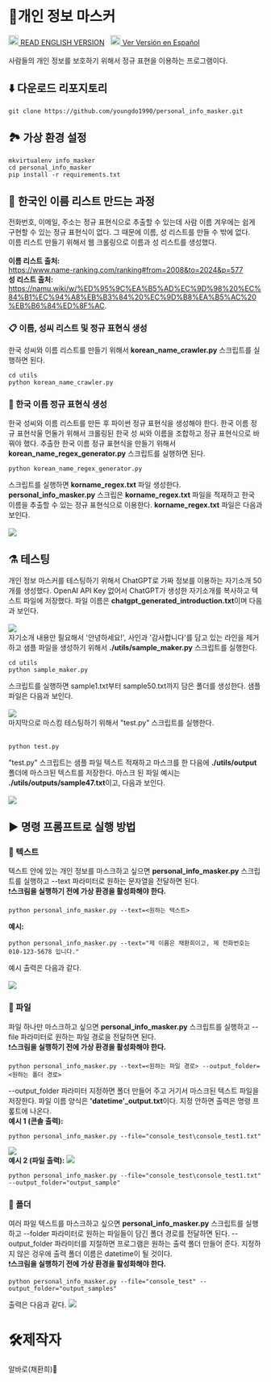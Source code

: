 # 🪪개인 정보 마스커
<a href="./README_eng.md"><img src="./img/flags/us.png" height="20px"></img> READ ENGLISH VERSION</a>
&nbsp;
<a href="./README_es.md"><img src="./img/flags/es.png" height="20px"></img> Ver Versión en Español</a><br /><br />
사람들의 개인 정보를 보호하기 위해서 정규 표현을 이용하는 프로그램이다.
## ⬇️ 다운로드 리포지토리
```
git clone https://github.com/youngdo1990/personal_info_masker.git
```
## 🏞️ 가상 환경 설정
```
mkvirtualenv info_masker
cd personal_info_masker
pip install -r requirements.txt
```
## 📄 한국인 이름 리스트 만드는 과정
전화번호, 이메일, 주소는 정규 표현식으로 추출할 수 있는데 사람 이름 겨우에는 쉽게 구현할 수 있는 정규 표현식이 없다. 그 때문에 이름, 성 리스트를 만들 수 밖에 없다.<br />
이름 리스트 만들기 위해서 웹 크롤링으로 이름과 성 리스트를 생성했다.<br /><br />
<b>이름 리스트 출처:</b> <br />
<a href="https://www.name-ranking.com/ranking#from=2008&to=2024&p=577">https://www.name-ranking.com/ranking#from=2008&to=2024&p=577</a></br>
<b>성 리스트 출처:</b> <br />
<a href="https://namu.wiki/w/%ED%95%9C%EA%B5%AD%EC%9D%98%20%EC%84%B1%EC%94%A8%EB%B3%84%20%EC%9D%B8%EA%B5%AC%20%EB%B6%84%ED%8F%AC">https://namu.wiki/w/%ED%95%9C%EA%B5%AD%EC%9D%98%20%EC%84%B1%EC%94%A8%EB%B3%84%20%EC%9D%B8%EA%B5%AC%20%EB%B6%84%ED%8F%AC</a>.
### 📋 이름, 성씨 리스트 및 정규 표현식 생성
한국 성씨와 이름 리스트를 만들기 위해서 <b>korean_name_crawler.py</b> 스크립트를 실행하면 된다.
```
cd utils
python korean_name_crawler.py
```
### 🔣 한국 이름 정규 표현식 생성
한국 성씨와 이름 리스트를 만든 후 파이썬 정규 표현식을 생성해야 한다. 한국 이름 정규 표현삭울 먼둘가 위해서 크롤링된 한국 성 씨와 이름을 조합하고 정규 표현식으로 바꿔야 했다. 추출한 한국 이름 정규 표현식을 만들기 위해서 <b>korean_name_regex_generator.py</b> 스크립트를 실행하면 된다.
```
python korean_name_regex_generator.py
```
스크립트를 실행하면 <b>korname_regex.txt</b> 파일 생성한다. <b>personal_info_masker.py</b> 스크립은 <b>korname_regex.txt</b> 파일을 적재하고 한국 이름을 추출할 수 있는 정규 표현식으로 이용한다. <b>korname_regex.txt</b> 파일은 다음과 보인다.<br /><br />
<img src="./img/korname_regex_file.png"></img><br />
## ⚗️ 테스팅
개인 정보 마스커를 테스팅하기 위해서 ChatGPT로 가짜 정보를 이용하는 자기소개 50개를 생성했다. OpenAI API Key 없어서 ChatGPT가 생성한 자기소개를 복사하고 텍스트 파일에 저장했다. 파일 이름은 <b>chatgpt_generated_introduction.txt</b>이며 다음과 보인다.<br /><br />
<img src="./img/chatgpt_samples.png"></img><br />
자기소개 내용만 필요해서 '안녕하세요!', 사인과 '감사합니다'를 담고 있는 라인을 제거하고 샘플 파일을 생성하기 위해서 <b>./utils/sample_maker.py</b> 스크립트를 실행한다.<br />
```
cd utils
python sample_maker.py
```
스크립트를 실행하면 sample1.txt부터 sample50.txt까지 담은 폴더를 생성한다. 샘플 파일은 다음과 보인다.<br /><br />
<img src="./img/sample_file.png"></img><br />
마지막으로 마스킹 테스팅하기 위해서 "test.py" 스크립트를 실행한다.<br /><br />
```
python test.py
```
"test.py" 스크립트는 샘플 파일 텍스트 적재하고 마스크를 한 다음에 <b>./utils/output</b> 폴더에 마스크된 텍스트를 저장한다. 마스크 된 파일 예시는 <b>./utils/outputs/sample47.txt</b>이고, 다음과 보인다.<br /><br />
<img src="./img/output_file.png"><br />
## ▶️ 명령 프롬프트로 실행 방법
### 🔡 텍스트
텍스트 안에 있는 개인 정보를 마스크하고 싶으면 <b>personal_info_masker.py</b> 스크립트를 실행하고 --text 파라미터로 원하는 문자열을 전달하면 된다.<br />
❗<b>스크림을 실행하기 전에 가상 환경을 활성화해야 한다.</b>

```
python personal_info_masker.py --text=<원하는 텍스트>
```
<b>예시:</b>
```
python personal_info_masker.py --text="제 이름은 채환희이고, 제 전화번호는 010-123-5678 입니다."
```
예시 출력은 다음과 같다.<br /><br />
<img src="./img/console_text_sample.png"><br />
### 📝 파일
파일 하나만 마스크하고 싶으면 <b>personal_info_masker.py</b> 스크립트를 실행하고 --file 파라미터로 원하는 파일 경로을 전달하면 된다.<br />
❗<b>스크림을 실행하기 전에 가상 환경을 활성화해야 한다.</b>
```
python personal_info_masker.py --text=<원하는 파일 경로> --output_folder=<원하는 폴더 경로>
```
--output_folder 파라미터 지정하면 폴더 만들어 주고 거기서 마스크된 텍스트 파일을 저장한다. 파일 이름 양식은 <b>'datetime'_output.txt</b>이다. 지정 안하면 출력은 명령 프롶트에 나온다.<br />
<b>예시 1 (콘솔 출력):</b>
```
python personal_info_masker.py --file="console_test\console_test1.txt"
```
<img src="./img/single_file_test1.png"><br />
<b>예시 2 (파일 출력):</b>
<img src="./img/single_file_test2.png"><br />
```
python personal_info_masker.py --file="console_test\console_test1.txt" --output_folder="output_sample"
```
### 📁 폴더
여러 파일 텍스트를 마스크하고 싶으면 <b>personal_info_masker.py</b> 스크립트를 실행하고 --folder 파라미터로 원하는 파일들이 담긴 폴더 경로를 전달하면 된다. --output_folder 파라미터를 지절하면 프로그램은 원하는 출력 폴더 만들어 준다. 지정하지 않은 겅우에 출력 폴더 이름은 datetime이 될 것이다.<br />
❗<b>스크림을 실행하기 전에 가상 환경을 활성화해야 한다.</b>
```
python personal_info_masker.py --file="console_test" --output_folder="output_samples"
```
출력은 다음과 같다.
<img src="./img/folder_sample.png"><br />
# 🛠제작자
알바로(채환희)👑<br>
